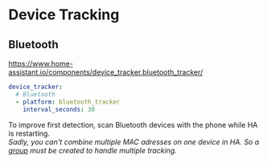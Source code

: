 # Device Tracking

## Bluetooth
https://www.home-assistant.io/components/device_tracker.bluetooth_tracker/
````yaml
device_tracker:
  # Bluetooth
  - platform: bluetooth_tracker
    interval_seconds: 30
````

To improve first detection, scan Bluetooth devices with the phone while HA is restarting.  
_Sadly, you can't combine multiple MAC adresses on one device in HA. So a _[group](https://www.home-assistant.io/components/group/)_ must be created to handle multiple tracking._